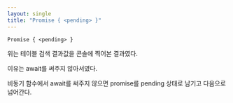 ```yaml
---
layout: single
title: "Promise { <pending> }"
---
```


```
Promise { <pending> }
```

위는 테이블 검색 결과값을 콘솔에 찍어본 결과였다.

이유는 await를 써주지 않아서였다.

비동기 함수에서 await를 써주지 않으면 promise를 pending 상태로 남기고 다음으로 넘어간다.